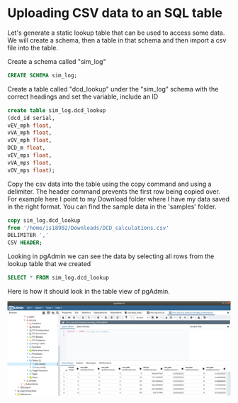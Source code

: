 # Uploading CSV data to an SQL table

Let's generate a static lookup table that can be used to access some data. We will create a schema, then a table in that schema and then import a csv file into the table.

Create a schema called "sim_log"

``` sql
CREATE SCHEMA sim_log;
```

Create a table called "dcd_lookup" under the "sim_log" schema with the correct headings and set the variable, include an ID

``` sql
create table sim_log.dcd_lookup
(dcd_id serial,
vEV_mph float,
vVA_mph float,
vOV_mph float,
DCD_m float,
vEV_mps float,
vVA_mps float,
vOV_mps float);
```

Copy the csv data into the table using the copy command and using a delimiter. The header command prevents the first row being copied over. For example here I point to my Download folder where I have my data saved in the right format. You can find the sample data in the 'samples' folder.

``` sql
copy sim_log.dcd_lookup
from '/home/is18902/Downloads/DCD_calculations.csv'
DELIMITER ','
CSV HEADER;
```

Looking in pgAdmin we can see the data by selecting all rows from the lookup table that we created

``` sql
SELECT * FROM sim_log.dcd_lookup
```

Here is how it should look in the table view of pgAdmin.

![](../pics/csv_to_sql.png)